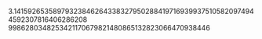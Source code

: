3.141592653589793238462643383279502884197169399375105820974944592307816406286208
9986280348253421170679821480865132823066470938446